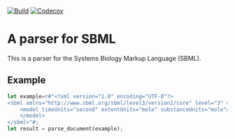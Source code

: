 <!-- [![Crates.io](https://img.shields.io/crates/v/sbml.svg)](https://crates.io/crates/sbml)
[![Documentation](https://docs.rs/sbml/badge.svg)](https://docs.rs/sbml/) -->
[![Build](https://github.com/carraascomj/rust-sbml/workflows/Build/badge.svg)](https://github.com/carraascomj/rust_sbml)
[![Codecov](https://codecov.io/github/carrascomj/rust_sbml/coverage.svg?branch=trunk)](https://codecov.io/gh/carrascomj/rust_sbml)

# A parser for SBML
This is a parser for the Systems Biology Markup Language (SBML).

## Example
```rust
let example=r#"<?xml version="1.0" encoding="UTF-8"?>
<sbml xmlns="http://www.sbml.org/sbml/level3/version2/core" level="3" version="2">
    <model timeUnits="second" extentUnits="mole" substanceUnits="mole">
    </model>
</sbml>"#;
let result = parse_document(example);
```
